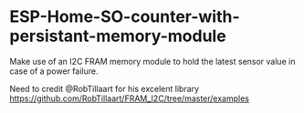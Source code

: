# ESP-Home-SO-counter-with-persistant-memory-module
Make use of an I2C FRAM memory module to hold the latest sensor value in case of a power failure. 


Need to credit @RobTillaart for his excelent library https://github.com/RobTillaart/FRAM_I2C/tree/master/examples 
